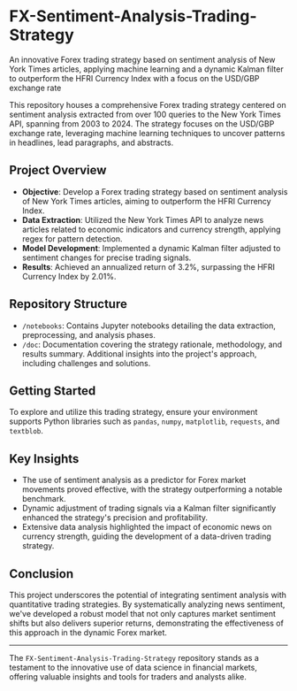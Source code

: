 # FX-Sentiment-Analysis-Trading-Strategy
An innovative Forex trading strategy based on sentiment analysis of New York Times articles, applying machine learning and a dynamic Kalman filter to outperform the HFRI Currency Index with a focus on the USD/GBP exchange rate

This repository houses a comprehensive Forex trading strategy centered on sentiment analysis extracted from over 100 queries to the New York Times API, spanning from 2003 to 2024. The strategy focuses on the USD/GBP exchange rate, leveraging machine learning techniques to uncover patterns in headlines, lead paragraphs, and abstracts.

## Project Overview

- **Objective**: Develop a Forex trading strategy based on sentiment analysis of New York Times articles, aiming to outperform the HFRI Currency Index.
- **Data Extraction**: Utilized the New York Times API to analyze news articles related to economic indicators and currency strength, applying regex for pattern detection.
- **Model Development**: Implemented a dynamic Kalman filter adjusted to sentiment changes for precise trading signals.
- **Results**: Achieved an annualized return of 3.2%, surpassing the HFRI Currency Index by 2.01%.

## Repository Structure

- `/notebooks`: Contains Jupyter notebooks detailing the data extraction, preprocessing, and analysis phases.
- `/doc`: Documentation covering the strategy rationale, methodology, and results summary. Additional insights into the project's approach, including challenges and solutions.

## Getting Started

To explore and utilize this trading strategy, ensure your environment supports Python libraries such as `pandas`, `numpy`, `matplotlib`, `requests`, and `textblob`. 

## Key Insights

- The use of sentiment analysis as a predictor for Forex market movements proved effective, with the strategy outperforming a notable benchmark.
- Dynamic adjustment of trading signals via a Kalman filter significantly enhanced the strategy's precision and profitability.
- Extensive data analysis highlighted the impact of economic news on currency strength, guiding the development of a data-driven trading strategy.

## Conclusion

This project underscores the potential of integrating sentiment analysis with quantitative trading strategies. By systematically analyzing news sentiment, we've developed a robust model that not only captures market sentiment shifts but also delivers superior returns, demonstrating the effectiveness of this approach in the dynamic Forex market.

---

The `FX-Sentiment-Analysis-Trading-Strategy` repository stands as a testament to the innovative use of data science in financial markets, offering valuable insights and tools for traders and analysts alike.
